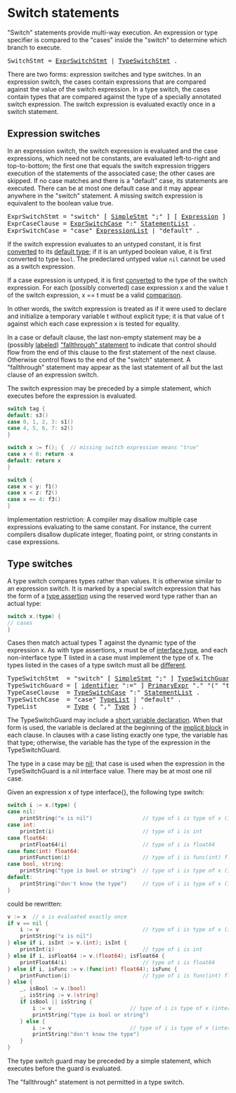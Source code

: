 # Switch statements

"Switch" statements provide multi-way execution. An expression or type specifier is compared to the "cases" inside the "switch" to determine which branch to execute.

<pre>
<a id="SwitchStmt">SwitchStmt</a> = <a href="#ExprSwitchStmt">ExprSwitchStmt</a> | <a href="#TypeSwitchStmt">TypeSwitchStmt</a> .
</pre>

There are two forms: expression switches and type switches. In an expression switch, the cases contain expressions that are compared against the value of the switch expression. In a type switch, the cases contain types that are compared against the type of a specially annotated switch expression. The switch expression is evaluated exactly once in a switch statement.

## Expression switches

In an expression switch, the switch expression is evaluated and the case expressions, which need not be constants, are evaluated left-to-right and top-to-bottom; the first one that equals the switch expression triggers execution of the statements of the associated case; the other cases are skipped. If no case matches and there is a "default" case, its statements are executed. There can be at most one default case and it may appear anywhere in the "switch" statement. A missing switch expression is equivalent to the boolean value true.

<pre>
<a id="ExprSwitchStmt">ExprSwitchStmt</a> = "switch" [ <a href="/Statements/#SimpleStmt">SimpleStmt</a> ";" ] [ <a href="/Expressions/operators.html#Expression">Expression</a> ] "{" { <a href="#ExprCaseClause">ExprCaseClause</a> } "}" .
<a id="ExprCaseClause">ExprCaseClause</a> = <a href="#ExprSwitchCase">ExprSwitchCase</a> ":" <a href="/Blocks/#StatementList">StatementList</a> .
<a id="ExprSwitchCase">ExprSwitchCase</a> = "case" <a href="/Declarations%20and%20scope/constant_declarations.html#ExpressionList">ExpressionList</a> | "default" .
</pre>

If the switch expression evaluates to an untyped constant, it is first [converted](/Expressions/conversions.html) to its [default type](/Constants/); if it is an untyped boolean value, it is first converted to type `bool`. The predeclared untyped value `nil` cannot be used as a switch expression.

If a case expression is untyped, it is first [converted](/Expressions/conversions.html) to the type of the switch expression. For each (possibly converted) case expression x and the value t of the switch expression, x == t must be a valid [comparison](/Expressions/comparison_operators.html).

In other words, the switch expression is treated as if it were used to declare and initialize a temporary variable t without explicit type; it is that value of t against which each case expression x is tested for equality.

In a case or default clause, the last non-empty statement may be a (possibly [labeled](/Statements/labeled_statements.html)) ["fallthrough" statement](/Statements/fallthrough_statements.html) to indicate that control should flow from the end of this clause to the first statement of the next clause. Otherwise control flows to the end of the "switch" statement. A "fallthrough" statement may appear as the last statement of all but the last clause of an expression switch.

The switch expression may be preceded by a simple statement, which executes before the expression is evaluated.

```go
switch tag {
default: s3()
case 0, 1, 2, 3: s1()
case 4, 5, 6, 7: s2()
}

switch x := f(); {  // missing switch expression means "true"
case x < 0: return -x
default: return x
}

switch {
case x < y: f1()
case x < z: f2()
case x == 4: f3()
}
```

Implementation restriction: A compiler may disallow multiple case expressions evaluating to the same constant. For instance, the current compilers disallow duplicate integer, floating point, or string constants in case expressions.

## Type switches

A type switch compares types rather than values. It is otherwise similar to an expression switch. It is marked by a special switch expression that has the form of a [type assertion](/Expressions/type_assertions.html) using the reserved word type rather than an actual type:

```go
switch x.(type) {
// cases
}
```

Cases then match actual types T against the dynamic type of the expression x. As with type assertions, x must be of [interface type](/Types/interface_types.html), and each non-interface type T listed in a case must implement the type of x. The types listed in the cases of a type switch must all be [different](/Properties%20of%20types%20and%20values/type_identity.html).

<pre>
<a id="TypeSwitchStmt">TypeSwitchStmt</a>  = "switch" [ <a href="/Statements/#SimpleStmt">SimpleStmt</a> ";" ] <a href="#TypeSwitchGuard">TypeSwitchGuard</a> "{" { <a href="#TypeCaseClause">TypeCaseClause</a> } "}" .
<a id="TypeSwitchGuard">TypeSwitchGuard</a> = [ <a href="/Lexical%20elements/identifiers.html#identifier">identifier</a> ":=" ] <a href="/Expressions/primary_expressions.html#PrimaryExpr">PrimaryExpr</a> "." "(" "type" ")" .
<a id="TypeCaseClause">TypeCaseClause</a>  = <a href="#TypeSwitchCase">TypeSwitchCase</a> ":" <a href="/Blocks/#StatementList">StatementList</a> .
<a id="TypeSwitchCase">TypeSwitchCase</a>  = "case" <a href="#TypeList">TypeList</a> | "default" .
<a id="TypeList">TypeList</a>        = <a href="/Types/#Type">Type</a> { "," <a href="/Types/#Type">Type</a> } .
</pre>

The TypeSwitchGuard may include a [short variable declaration](/Declarations%20and%20scope/short_variable_declarations.html). When that form is used, the variable is declared at the beginning of the [implicit block](/Blocks/) in each clause. In clauses with a case listing exactly one type, the variable has that type; otherwise, the variable has the type of the expression in the TypeSwitchGuard.

The type in a case may be [nil](/Declarations%20and%20scope/predeclared_identifiers.html); that case is used when the expression in the TypeSwitchGuard is a nil interface value. There may be at most one nil case.

Given an expression x of type interface{}, the following type switch:

```go
switch i := x.(type) {
case nil:
	printString("x is nil")                // type of i is type of x (interface{})
case int:
	printInt(i)                            // type of i is int
case float64:
	printFloat64(i)                        // type of i is float64
case func(int) float64:
	printFunction(i)                       // type of i is func(int) float64
case bool, string:
	printString("type is bool or string")  // type of i is type of x (interface{})
default:
	printString("don't know the type")     // type of i is type of x (interface{})
}
```

could be rewritten:

```go
v := x  // x is evaluated exactly once
if v == nil {
	i := v                                 // type of i is type of x (interface{})
	printString("x is nil")
} else if i, isInt := v.(int); isInt {
	printInt(i)                            // type of i is int
} else if i, isFloat64 := v.(float64); isFloat64 {
	printFloat64(i)                        // type of i is float64
} else if i, isFunc := v.(func(int) float64); isFunc {
	printFunction(i)                       // type of i is func(int) float64
} else {
	_, isBool := v.(bool)
	_, isString := v.(string)
	if isBool || isString {
		i := v                         // type of i is type of x (interface{})
		printString("type is bool or string")
	} else {
		i := v                         // type of i is type of x (interface{})
		printString("don't know the type")
	}
}
```

The type switch guard may be preceded by a simple statement, which executes before the guard is evaluated.

The "fallthrough" statement is not permitted in a type switch.